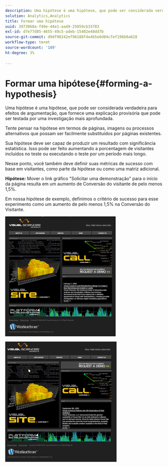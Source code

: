 ```yaml
---
description: Uma hipótese é uma hipótese, que pode ser considerada verdadeira para efeitos de argumentação, que fornece uma explicação provisória que pode ser testada por uma investigação mais aprofundada.
solution: Analytics,Analytics
title: Formar uma hipótese
uuid: 3973060a-f49e-44e1-aa49-25059cb33783
exl-id: d7e77d85-4655-49c5-adeb-15402e48dd7b
source-git-commit: d9df90242ef96188f4e4b5e6d04cfef196b0a628
workflow-type: tm+mt
source-wordcount: '189'
ht-degree: 3%

---
```


# Formar uma hipótese{#forming-a-hypothesis}

Uma hipótese é uma hipótese, que pode ser considerada verdadeira para efeitos de argumentação, que fornece uma explicação provisória que pode ser testada por uma investigação mais aprofundada.

Tente pensar na hipótese em termos de páginas, imagens ou processos alternativos que possam ser facilmente substituídos por páginas existentes.

Sua hipótese deve ser capaz de produzir um resultado com significância estatística. Isso pode ser feito aumentando a porcentagem de visitantes incluídos no teste ou executando o teste por um período mais longo.

Nesse ponto, você também deve definir suas métricas de sucesso com base em visitantes, como parte da hipótese ou como uma matriz adicional.

**Hipótese:** Mover o link gráfico &quot;Solicitar uma demonstração&quot; para o início da página resulta em um aumento de Conversão do visitante de pelo menos 1,5%.

Em nossa hipótese de exemplo, definimos o critério de sucesso para esse experimento como um aumento de pelo menos 1,5% na Conversão do Visitante.

![](assets/ControlPage.png)

![](assets/TestPage.png)
